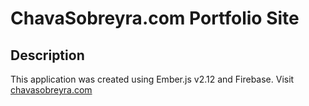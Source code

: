 # ChavaSobreyra.com Portfolio Site

## Description
This application was created using Ember.js v2.12 and Firebase. Visit [chavasobreyra.com](http://www.chavasobreyra.com)

